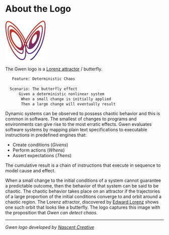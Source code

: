 About the Logo
==============

![Gwen Logo](img/gwen-attractor.png)

The Gwen logo is a
[Lorenz attractor](http://en.m.wikipedia.org/wiki/Lorenz_attractor) / 
butterfly. 
    
```
   Feature: Deterministic Chaos
    
  Scenario: The butterfly effect
      Given a deterministic nonlinear system
       When a small change is initially applied
       Then a large change will eventually result
```
 
Dynamic systems can be observed to possess chaotic behavior and this is common 
in software. The smallest of changes to programs and environments can give 
rise to the most erratic effects. Gwen evaluates software systems by 
mapping plain text specifications to executable instructions in predefined engines that:

- Create conditions (_Givens_)
- Perform actions (_Whens_)
- Assert expectations (_Thens_)

The cumulative result is a chain of instructions that execute in sequence to model 
cause and effect. 

When a small change to the initial conditions of a system cannot guarantee a 
predictable outcome, then the behavior of that system can be said to be chaotic. 
The chaotic behavior takes place on an attractor if the trajectories of a large proportion of the initial conditions converge to and orbit around a chaotic 
region. The Lorenz attractor, discovered by 
[Edward Lorenz](http:s//en.wikipedia.org/wiki/Edward_Lorenz) shows one such orbit 
that looks like a butterfly. The logo captures this image with the proposition 
that *Gwen can detect chaos*.

***

<em>Gwen logo developed by [Nascent Creative](http://www.nascentcreative.com.au)</em>
